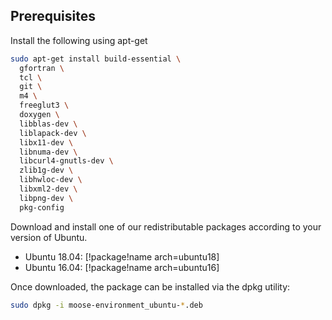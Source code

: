 ## Prerequisites

Install the following using apt-get

```bash
sudo apt-get install build-essential \
  gfortran \
  tcl \
  git \
  m4 \
  freeglut3 \
  doxygen \
  libblas-dev \
  liblapack-dev \
  libx11-dev \
  libnuma-dev \
  libcurl4-gnutls-dev \
  zlib1g-dev \
  libhwloc-dev \
  libxml2-dev \
  libpng-dev \
  pkg-config
```

Download and install one of our redistributable packages according to your version of Ubuntu.

- Ubuntu 18.04: [!package!name arch=ubuntu18]
- Ubuntu 16.04: [!package!name arch=ubuntu16]

Once downloaded, the package can be installed via the dpkg utility:

```bash
sudo dpkg -i moose-environment_ubuntu-*.deb
```
